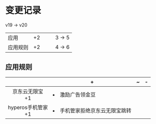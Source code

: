 # 变更记录

v19 -> v20

||||||
|-|:-:|:-:|:-:|:-:|
|应用|+2|||3 -> 5|
|应用规则|+2|||4 -> 6|

## 应用规则

||+|~|-|
|:-:|-|-|-|
|京东云无限宝<br>+1|<li>激励广告领金豆|||
|hyperos手机管家<br>+1|<li>手机管家拒绝京东云无限宝跳转|||
